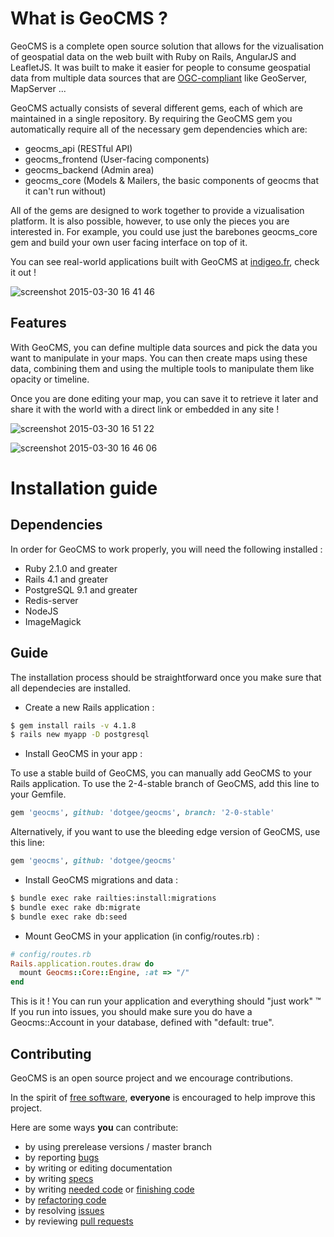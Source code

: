 What is GeoCMS ?
================

GeoCMS is a complete open source solution that allows for the vizualisation of geospatial data on the web built with Ruby on Rails, AngularJS and LeafletJS.
It was built to make it easier for people to consume geospatial data from multiple data sources that are [OGC-compliant] like GeoServer, MapServer ...

GeoCMS actually consists of several different gems, each of which are maintained in a single repository. By requiring the GeoCMS gem you automatically require all of the necessary gem dependencies which are:

* geocms_api (RESTful API)
* geocms_frontend (User-facing components)
* geocms_backend (Admin area)
* geocms_core (Models & Mailers, the basic components of geocms that it can't run without)

All of the gems are designed to work together to provide a vizualisation platform. It is also possible, however, to use only the pieces you are interested in. For example, you could use just the barebones geocms_core gem and build your own user facing interface on top of it.

You can see real-world applications built with GeoCMS at [indigeo.fr], check it out !

[OGC-compliant]: http://www.opengeospatial.org/standards/is
[indigeo.fr]: http://portail.indigeo.fr

![screenshot 2015-03-30 16 41 46](https://cloud.githubusercontent.com/assets/874392/6898676/c49d996e-d6fb-11e4-9e02-28560b958074.png)

Features
--------

With GeoCMS, you can define multiple data sources and pick the data you want to manipulate in your maps.
You can then create maps using these data, combining them and using the multiple tools to manipulate them like opacity or timeline.

Once you are done editing your map, you can save it to retrieve it later and share it with the world with a direct link or embedded in any site !

![screenshot 2015-03-30 16 51 22](https://cloud.githubusercontent.com/assets/874392/6898879/04d812ba-d6fd-11e4-9298-8961490fc67d.png)

![screenshot 2015-03-30 16 46 06](https://cloud.githubusercontent.com/assets/874392/6898775/49f62644-d6fc-11e4-998b-d59ccf99a38d.png)

Installation guide
==================

Dependencies
------------

In order for GeoCMS to work properly, you will need the following installed :
* Ruby 2.1.0 and greater
* Rails 4.1 and greater
* PostgreSQL 9.1 and greater
* Redis-server
* NodeJS
* ImageMagick

Guide
-----

The installation process should be straightforward once you make sure that all dependecies are installed.

* Create a new Rails application :
```bash
$ gem install rails -v 4.1.8
$ rails new myapp -D postgresql
```

* Install GeoCMS in your app :

To use a stable build of GeoCMS, you can manually add GeoCMS to your
Rails application. To use the 2-4-stable branch of GeoCMS, add this line to
your Gemfile.

```ruby
gem 'geocms', github: 'dotgee/geocms', branch: '2-0-stable'
```

Alternatively, if you want to use the bleeding edge version of GeoCMS, use this
line:

```ruby
gem 'geocms', github: 'dotgee/geocms'
```

* Install GeoCMS migrations and data : 

```bash
$ bundle exec rake railties:install:migrations
$ bundle exec rake db:migrate
$ bundle exec rake db:seed
```

* Mount GeoCMS in your application (in config/routes.rb) :

```ruby
# config/routes.rb
Rails.application.routes.draw do
  mount Geocms::Core::Engine, :at => "/"
end
```

This is it ! You can run your application and everything should "just work" ™
If you run into issues, you should make sure you do have a Geocms::Account in your database, defined with "default: true".

Contributing
------------

GeoCMS is an open source project and we encourage contributions.

In the spirit of [free software](http://www.fsf.org/licensing/essays/free-sw.html), **everyone** is encouraged to help improve this project.

Here are some ways **you** can contribute:

* by using prerelease versions / master branch
* by reporting [bugs](https://github.com/jchapron/geocms/issues/new)
* by writing or editing documentation
* by writing [specs](https://github.com/jchapron/geocms/labels/specs)
* by writing [needed code](https://github.com/jchapron/geocms/labels/code) or [finishing code](https://github.com/jchapron/geocms/labels/stalled)
* by [refactoring code](https://github.com/jchapron/geocms/labels/performance)
* by resolving [issues](https://github.com/jchapron/geocms/issues)
* by reviewing [pull requests](https://github.com/jchapron/geocms/pulls)
